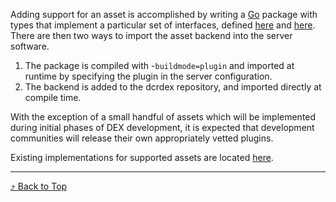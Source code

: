 <a id="top"/>


Adding support for an asset is accomplished by writing a
[Go](https://golang.org/) package with types that implement a particular set of
interfaces, defined [here](https://github.com/decred/dcrdex/blob/master/server/asset/common.go)
and [here](https://github.com/decred/dcrdex/blob/master/server/asset/driver.go).
There are then two ways to import the asset backend into the server software.

1. The package is compiled with -``buildmode=plugin`` and imported at runtime by specifying 
the plugin in the server configuration.
2. The backend is added to the dcrdex repository, and imported directly at compile time.

With the exception of a small handful of assets which will be implemented during
initial phases of DEX development, it is expected that development communities
will release their own appropriately vetted plugins.

Existing implementations for supported assets are located 
[here](https://github.com/decred/dcrdex/tree/master/server/asset).

---

[⤴ Back to Top](#top)